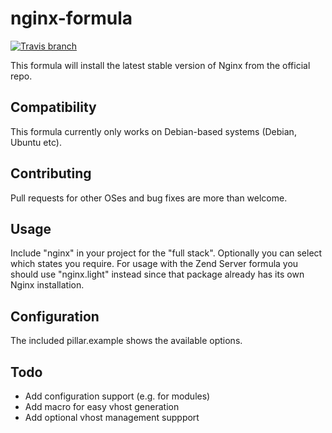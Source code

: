 # nginx-formula

[![Travis branch](https://img.shields.io/travis/Enrise/nginx-formula/master.svg?style=flat-square)](https://travis-ci.org/Enrise/nginx-formula)

This formula will install the latest stable version of Nginx from the official repo.

## Compatibility

This formula currently only works on Debian-based systems (Debian, Ubuntu etc).

## Contributing

Pull requests for other OSes and bug fixes are more than welcome.

## Usage

Include "nginx" in your project for the "full stack". Optionally you can select which states you require.
For usage with the Zend Server formula you should use "nginx.light" instead since that package already has its own Nginx installation.

## Configuration

The included pillar.example shows the available options.

## Todo

- Add configuration support (e.g. for modules)
- Add macro for easy vhost generation
- Add optional vhost management suppport
